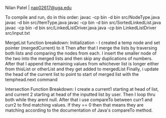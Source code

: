 Nilan Patel | nap02617@uga.edu

To compile and run, do in this order:
javac -cp bin -d bin src/NodeType.java
javac -d bin src/ItemType.java
javac -cp bin -d bin src/SortedLinkedList.java
javac -cp bin -d bin src/LinkedListDriver.java
java -cp bin LinkedListDriver src/input.txt


MergeList function breakdown:
Initialization - I created a temp node and set pointer (mergedCurrent) to it
Then after that I merge the lists by traversing both lists and comparing the nodes from each. I insert the smaller node of the two into the merged lists and then skip any duplications of numbers.
After that I append the remaining values from whichever list is longer either from thisList or otherList and they get added to mergedList
Finally, i update the head of the current list to point to start of merged list with the temphead.next command

Intersection Function Breakdown:
I create a current1 starting at head of list, and current 2 starting at head of the inputted list by user. Then I loop thru both while they arent null. After that i use compareTo between curr1 and curr2 to find matching values. If they  == 0 then that means they are matching according to the documentation of Java's compareTo method. 